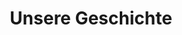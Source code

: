 ---
title: "Unsere Geschichte"
description: "6 Jahre, 20 Länder, 1 Leben"
draft: false
bg_image: "images/us/hai2.JPG"
---